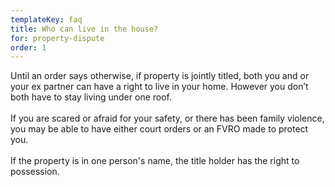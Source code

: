 ```yaml
---
templateKey: faq
title: Who can live in the house?
for: property-dispute
order: 1
---
```


Until an order says otherwise, if property is jointly titled, both you and or your ex partner can have a right to live in your home. However you don’t both have to stay living under one roof.
<br>
<br>
If you are scared or afraid for your safety, or there has been family violence, you may be able to have either court orders or an FVRO made to protect you.
<br>
<br>
If the property is in one person's name, the title holder has the right to possession.
<br>
<br>